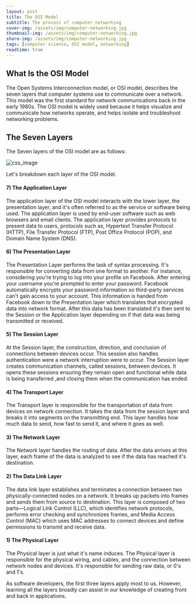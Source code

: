 ```yaml
---
layout: post
title: The OSI Model
subtitle: The process of computer networking
cover-img: /assets/img/computer-networking.jpg
thumbnail-img: /assets/img/computer-networking.jpg
share-img: /assets/img/computer-networking.jpg
tags: [computer science, OSI model, networking]
readtime: true
---
```


## What Is the OSI Model

The Open Systems Interconnection model, or OSI model, describes the seven layers that computer systems use to communicate over a network. This model was the first standard for network communications back in the early 1980s.
The OSI model is widely used because it helps visualize and communicate how networks operate, and helps isolate and troubleshoot networking problems.

## The Seven Layers

The Seven layers of the OSI model are as follows:

![css_image](https://external-content.duckduckgo.com/iu/?u=https%3A%2F%2Fcdn.educba.com%2Facademy%2Fwp-content%2Fuploads%2F2019%2F07%2FOSI-Model.png&f=1&nofb=1)

Let's breakdown each layer of the OSI model.

#### 7) The Application Layer

The application layer of the OSI model interacts with the lower layer, the presentation layer, and it's often referred to as the service or software being used. The application layer is used by end-user software such as web browsers and email clients. The application layer provides protocols to present data to users, protocols such as, Hypertext Transfer Protocol (HTTP), File Transfer Protocol (FTP), Post Office Protocol (POP), and Domain Name System (DNS).

#### 6) The Presentation Layer

The Presentation Layer performs the task of syntax processing. It's responsible for converting data from one format to another. For instance, considering you're trying to log into your profile on Facebook. After entering your username you're prompted to enter your password. Facebook automatically encrypts your password information so third-party services can't gain access to your account. This information is handed from Facebook down to the Presentation layer which translates that encrypted data into network format. After this data has been translated it's then sent to the Session or the Application layer depending on if that data was being transmitted or received.

#### 5) The Session Layer

At the Session layer, the construction, direction, and conclusion of connections between devices occur. This session also handles authentication were a network interruption were to occur. The Session layer creates communication channels, called sessions, between devices. It opens these sessions ensuring they remain open and functional while data is being transferred ,and closing them when the communication has ended.

#### 4) The Transport Layer

The Transport layer is responsible for the transportation of data from devices on network connection. It takes the data from the session layer and breaks it into segments on the transmitting end. This layer handles how much data to send, how fast to send it, and where it goes as well.

#### 3) The Network Layer

The Network layer handles the routing of data. After the data arrives at this layer, each frame of the data is analyzed to see if the data has reached it's destination.

#### 2) The Data Link Layer

The data link layer establishes and terminates a connection between two physically-connected nodes on a network. It breaks up packets into frames and sends them from source to destination. This layer is composed of two parts—Logical Link Control (LLC), which identifies network protocols, performs error checking and synchronizes frames, and Media Access Control (MAC) which uses MAC addresses to connect devices and define permissions to transmit and receive data.

#### 1) The Physical Layer

The Physical layer is just what it's name induces. The Physical layer is responsible for the physical wiring, and cables, and the connection between network nodes and devices. It's responsible for sending raw data, or 0's and 1's.

As software developers, the first three layers apply most to us. However, learning all the layers broadly can assist in our knowledge of creating front and back in applications.
